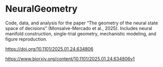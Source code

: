 # NeuralGeometry
Code, data, and analysis for the paper “The geometry of the neural state space of decisions” (Monsalve-Mercado et al., 2025). Includes neural manifold construction, single-trial geometry, mechanistic modeling, and figure reproduction.

https://doi.org/10.1101/2025.01.24.634806

https://www.biorxiv.org/content/10.1101/2025.01.24.634806v1

